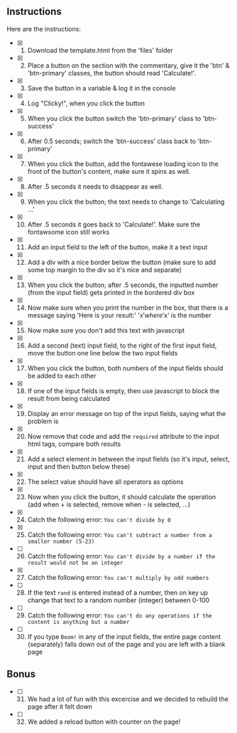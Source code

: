 ## Instructions

Here are the instructions:

- [x] 1. Download the template.html from the 'files' folder
- [x] 2. Place a button on the section with the commentary, give it the 'btn' & 'btn-primary' classes, the button should read 'Calculate!'.
- [x] 3. Save the button in a variable & log it in the console
- [x] 4. Log "Clicky!", when you click the button
- [x] 5. When you click the button switch the 'btn-primary' class to 'btn-success'
- [x] 6. After 0.5 seconds; switch the 'btn-success' class back to 'btn-primary'
- [x] 7. When you click the button, add the fontawese loading icon to the front of the button's content, make sure it spins as well.
- [x] 8. After .5 seconds it needs to disappear as well.
- [x] 9. When you click the button; the text needs to change to 'Calculating ...'
- [x] 10. After .5 seconds it goes back to 'Calculate!'. Make sure the fontawsome icon still works
- [x] 11. Add an input field to the left of the button, make it a text input
- [x] 12. Add a div with a nice border below the button (make sure to add some top margin to the div so it's nice and separate)
- [x] 13. When you click the button; after .5 seconds, the inputted number (from the input field) gets printed in the bordered div box
- [x] 14. Now make sure when you print the number in the box, that there is a message saying 'Here is your result:' '$x' where '$x' is the number
- [x] 15. Now make sure you don't add this text with javascript
- [x] 16. Add a second (text) input field, to the right of the first input field, move the button one line below the two input fields
- [x] 17. When you click the button, both numbers of the input fields should be added to each other
- [x] 18. If one of the input fields is empty, then use javascript to block the result from being calculated
- [x] 19. Display an error message on top of the input fields, saying what the problem is
- [x] 20. Now remove that code and add the `required` attribute to the input html tags, compare both results
- [x] 21. Add a select element in between the input fields (so it's input, select, input and then button below these)
- [x] 22. The select value should have all operators as options
- [x] 23. Now when you click the button, it should calculate the operation (add when + is selected, remove when - is selected, ...)
- [x] 24. Catch the following error: `You can't divide by 0`
- [x] 25. Catch the following error: `You can't subtract a number from a smaller number (5-23)`
- [ ] 26. Catch the following error: `You can't divide by a number if the result would not be an integer`
- [x] 27. Catch the following error: `You can't multiply by odd numbers`
- [ ] 28. If the text `rand` is entered instead of a number, then on key up change that text to a random number (integer) between 0-100
- [ ] 29. Catch the following error: `You can't do any operations if the content is anything but a number`
- [ ] 30. If you type `Boom!` in any of the input fields, the entire page content (separately) falls down out of the page and you are left with a blank page

## Bonus

- [ ] 31. We had a lot of fun with this excercise and we decided to rebuild the page after it felt down
- [ ] 32. We added a reload button with counter on the page!
